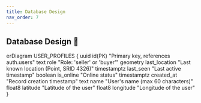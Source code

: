 ```yaml
---
title: Database Design
nav_order: 7
---
```

## **Database Design 💾**
 
erDiagram
    USER_PROFILES {
        uuid id(PK)  "Primary key, references auth.users"
        text role "Role: 'seller' or 'buyer'"
        geometry last_location "Last known location (Point, SRID 4326)"
        timestamptz last_seen "Last active timestamp"
        boolean is_online "Online status"
        timestamptz created_at "Record creation timestamp"
        text name "User's name (max 60 characters)"
        float8 latitude "Latitude of the user"
        float8 longitude "Longitude of the user"
    }

